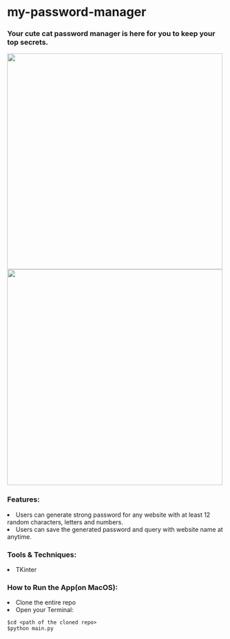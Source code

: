 # my-password-manager
<h3>Your cute cat password manager is here for you to keep your top secrets.</h3>
<img src="https://i.imgur.com/OMubfku.png" width="500">
<img src="https://i.imgur.com/HoEFLcU.png" width="500">

<h3>Features:</h3>
<li>Users can generate strong password for any website with at least 12 random characters, letters and numbers.</li>
<li>Users can save the generated password and query with website name at anytime.</li> 

<h3>Tools & Techniques:</h3>
<li>TKinter</li>

<h3>How to Run the App(on MacOS):</h3>
<li> Clone the entire repo </li>
<li> Open your Terminal: </li>

```
$cd <path of the cloned repo>
$python main.py
```
